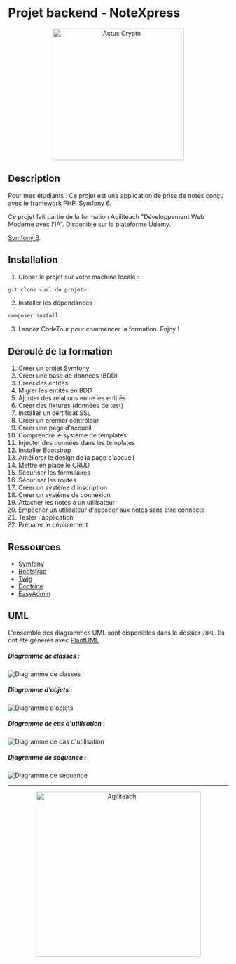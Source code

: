 # Projet backend - NoteXpress

<p align="center">
  <img src="public/images/nx-color.svg" alt="Actus Crypto" width="300" />
</p>

## Description

Pour mes étudiants : Ce projet est une application de prise de notes conçu avec le framework PHP, Symfony 6.

Ce projet fait partie de la formation Agiliteach "Développement Web Moderne avec l'IA". Disponible sur la plateforme Udemy.

 [Symfony 6](https://symfony.com/).

## Installation

1. Cloner le projet sur votre machine locale :

```bash
git clone <url du projet>
```

2. Installer les dépendances :

```bash
composer install
```

3. Lancez CodeTour pour commencer la formation. Enjoy !

## Déroulé de la formation

1. Créer un projet Symfony
2. Créer une base de données (BDD)
3. Créer des entités
4. Migrer les entités en BDD
5. Ajouter des relations entre les entités
6. Créer des fixtures (données de test)
7. Installer un certificat SSL
8. Créer un premier contrôleur
9. Créer une page d'accueil
10. Comprendre le système de templates
11. Injecter des données dans les templates
12. Installer Bootstrap
13. Améliorer le design de la page d'accueil
14. Mettre en place le CRUD
15. Sécuriser les formulaires
16. Sécuriser les routes
17. Créer un système d'inscription
18. Créer un système de connexion
19. Attacher les notes à un utilisateur
20. Empêcher un utilisateur d'accéder aux notes sans être connecté
21. Tester l'application
22. Préparer le déploiement

## Ressources

- [Symfony](https://symfony.com/)
- [Bootstrap](https://getbootstrap.com/)
- [Twig](https://twig.symfony.com/)
- [Doctrine](https://www.doctrine-project.org/)
- [EasyAdmin](https://symfony.com/doc/current/bundles/EasyAdminBundle/index.html)

## UML

L'ensemble des diagrammes UML sont disponibles dans le dossier `/UML`. Ils ont été générés avec [PlantUML](https://plantuml.com/).

##### Diagramme de classes :

![Diagramme de classes](/UML/classes.svg)

##### Diagramme d'objets :

![Diagramme d'objets](/UML/objets.svg)

##### Diagramme de cas d'utilisation :

![Diagramme de cas d'utilisation](/UML/algorithme.svg)

##### Diagramme de séquence :

![Diagramme de séquence](/UML/sequence.svg)

---

<p align="center">
    <img src="https://cdn.agiliteach.org/medias/images/github-at-.gif" alt="Agiliteach" width="376">
</p>